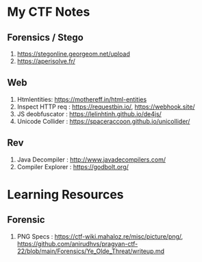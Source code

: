 # My CTF Notes


## Forensics / Stego
1. https://stegonline.georgeom.net/upload
2. https://aperisolve.fr/

## Web
1. Htmlentities: https://mothereff.in/html-entities
2. Inspect HTTP req : https://requestbin.io/, https://webhook.site/
3. JS deobfuscator : https://lelinhtinh.github.io/de4js/
4. Unicode Collider : https://spaceraccoon.github.io/unicollider/

## Rev
1. Java Decompiler : http://www.javadecompilers.com/
2. Compiler Explorer : https://godbolt.org/


# Learning Resources

## Forensic
1. PNG Specs : https://ctf-wiki.mahaloz.re/misc/picture/png/, https://github.com/anirudhvs/pragyan-ctf-22/blob/main/Forensics/Ye_Olde_Threat/writeup.md

